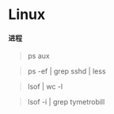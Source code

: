 # Linux

#### 进程

> ps aux

> ps -ef | grep sshd | less

> lsof | wc -l 

> lsof -i | grep tymetrobill





